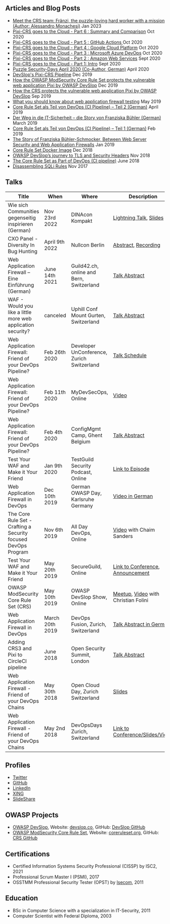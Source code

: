 ## Articles and Blog Posts

- [Meet the CRS team: Fränzi, the puzzle-loving hard worker with a mission (Author: Alessandro Monachesi)](https://coreruleset.org/20230117/meet-the-crs-team-franzi-the-puzzle-loving-hard-worker-with-a-mission/) Jan 2023
- [Pixi-CRS goes to the Cloud - Part 6 : Summary and Comparison](https://dev.to/devslop/pixi-crs-goes-to-the-cloud-part-6-summary-and-comparison-25p4) Oct 2020
- [Pixi-CRS goes to the Cloud - Part 5 : GitHub Actions ](https://dev.to/devslop/pixi-crs-goes-to-the-cloud-part-5-github-actions-1ppe) Oct 2020
- [Pixi-CRS goes to the Cloud - Part 4 : Google Cloud Platform](https://dev.to/devslop/pixi-crs-goes-to-the-cloud-part-4-google-cloud-platform-260e) Oct 2020
- [Pixi-CRS goes to the Cloud - Part 3 : Microsoft Azure DevOps](https://dev.to/devslop/pixi-crs-goes-to-the-cloud-part-3-microsoft-azure-devops-gni) Oct 2020
- [Pixi-CRS goes to the Cloud - Part 2 : Amazon Web Services](https://dev.to/devslop/pixi-crs-goes-to-the-cloud-part-2-amazon-web-services-2cgb) Sept 2020
- [Pixi-CRS goes to the Cloud - Part 1: Intro](https://dev.to/devslop/pixi-crs-goes-to-the-cloud-part-1-intro-14ip) Sept 2020
- [Puzzle Security-Days April 2020 (Co-Author, German)](https://www.puzzle.ch/de/blog/articles/2020/04/23/puzzle-security-days-april-2020) April 2020
- [DevSlop's Pixi-CRS Pipeline](https://dev.to/devslop/devslop-s-pixi-crs-pipeline-4bie) Dec 2019
- [How the OWASP ModSecurity Core Rule Set protects the vulnerable web application Pixi by OWASP DevSlop](https://dev.to/devslop/how-the-owasp-modsecurity-core-rule-set-protects-the-vulnerable-web-application-pixi-by-owasp-devslop-n4d) Dec 2019
- [How the CRS protects the vulnerable web application Pixi by OWASP DevSlop](https://coreruleset.org/20190909/how-the-crs-protects-the-vulnerable-web-application-pixi-by-owasp-devslop/) Sep 2019
- [What you should know about web application firewall testing](https://techbeacon.com/security/what-you-should-know-about-web-application-firewall-testing) May 2019
- [Core Rule Set als Teil von DevOps (CI Pipeline) – Teil 2 (German)](https://www.puzzle.ch/de/blog/articles/2019/04/10/core-rule-set-als-teil-von-devops-ci-pipeline-teil-2) April 2019
- [Der Weg in die IT-Sicherheit – die Story von Franziska Bühler (German)](https://www.puzzle.ch/de/blog/articles/2019/03/15/der-weg-in-die-it-sicherheit-die-story-von-franziska-buehler) March 2019
- [Core Rule Set als Teil von DevOps (CI Pipeline) – Teil 1 (German)](https://www.puzzle.ch/de/blog/articles/2019/02/28/core-rule-set-als-teil-von-devops-ci-pipeline-teil-1) Feb 2019
- [The Story of Franziska Bühler-Schmocker, Between Web Server Security and Web Application Firewalls](https://wosec-singapore.com/2019/01/12/the-story-of-franziska-buhler-schmocker-between-web-server-security-and-web-application-firewalls/) Jan 2019
- [Core Rule Set Docker Image](https://coreruleset.org/20181212/core-rule-set-docker-image/) Dec 2018
- [OWASP DevSlop’s journey to TLS and Security Headers](https://medium.com/@franbuehler/owasp-devslops-journey-to-tls-and-security-headers-aa892f1ac851) Nov 2018
- [The Core Rule Set as Part of DevOps (CI pipeline)](https://coreruleset.org/20180619/the-core-rule-set-as-part-of-devops-ci-pipeline/) June 2018
- [Disassembling SQLi Rules](https://coreruleset.org/20171109/disassembling-sqli-rules/) Nov 2017 


## Talks

| Title                              | When          | Where            | Description    |
| ---------------------------------- | ------------- | ---------------- | -------------- |
| Wie sich Communities gegenseitig inspirieren (German) | Nov 23rd 2022 | DINAcon Kompakt | [Lightning Talk](https://dinacon.ch/programm-2022/), [Slides](https://dinacon.ch/wp-content/uploads/sites/4/2022/12/Puzzle.pdf) |
| CXO Panel - Diversity In Bug Hunting | April 9th 2022 | Nullcon Berlin | [Abstract](https://nullcon.net/berlin-2022/franziska-buhler), [Recording](https://www.youtube.com/watch?v=7VNIe6QG2GQ) |
| Web Application Firewall – Eine Einführung (German) | June 14th 2021 | Guild42.ch, online and Bern, Switzerland | [Talk Abstract](https://guild42.ch/event/web-application-firewall-vor-ort/) |
| WAF - Would you like a little more web application security? | canceled | Uphill Conf Mount Gurten, Switzerland | [Talk Abstract](https://uphillconf.com/franziska-buehler/) |
| Web Application Firewall: Friend of your DevOps Pipeline? | Feb 26th 2020  | Developer UnConference, Zurich Switzerland | [Talk Schedule](https://www.meetup.com/Big-Data-Developers-Switzerland/events/267294343/) |
| Web Application Firewall: Friend of your DevOps Pipeline? | Feb 11th 2020  | MyDevSecOps, Online | [Video](https://www.mydevsecops.io/post/web-application-firewall-friend-of-your-devops-pipeline) |
| Web Application Firewall: Friend of your DevOps Pipeline? | Feb 4th 2020  | ConfigMgmt Camp, Ghent Belgium | [Talk Abstract](https://cfp.cfgmgmtcamp.be/2020/speaker/P3L8VT/) |
| Test Your WAF and Make it Your Friend | Jan 9th 2020 | TestGuild Security Podcast, Online | [Link to Episode](https://testguild.com/podcast/security/s04-franziska-buehler/) |
| Web Application Firewall in DevOps | Dec 10th 2019 | German OWASP Day, Karlsruhe Germany | [Video in German](https://youtu.be/7e_3WGOJuHA) |
| The Core Rule Set - Crafting a Security focused DevOps Program | Nov 6th 2019 | All Day DevOps, Online | [Video](https://play.vidyard.com/TkCgrXFjM2ntXrhM7rrGP6?) with Chaim Sanders |
| Test Your WAF and Make it Your Friend | May 20th 2019 | SecureGuild, Online | [Link to Conference](https://guildconferences.com/conferences/secureguild-2019/), [Announcement](https://techbeacon.com/security/what-you-should-know-about-web-application-firewall-testing) |
| OWASP ModSecurity Core Rule Set (CRS) | May 10th 2019 | OWASP DevSlop Show, Online | [Meetup](https://www.meetup.com/de-DE/OWASP-DevSlop-Project/events/260969734/), [Video](https://www.youtube.com/watch?v=JA-o6Bm5pkk) with Christian Folini |
| Web Application Firewall in DevOps | March 20th 2019 | DevOps Fusion, Zurich, Switzerland | [Talk Abstract in German](https://test.devops-fusion.com/en/speaker/franziska-buehler/) |
| Adding CRS3 and Pixi to CircleCI pipeline | June 2018 | Open Security Summit, London | [Talk Abstract](https://2018.open-security-summit.org/tracks/devsecops/user-sessions/adding-crs3-pixi-to-circleci-pipeline/) |
| Web Application Firewall - Friend of your DevOps Chains | May 30th 2018 | Open Cloud Day, Zurich Switzerland | [Slides](https://opencloudday.ch/wp-content/uploads/sites/6/2018/05/Franziska-Buehler_presentation_open_cloud_day.pdf) |
| Web Application Firewall - Friend of your DevOps Chains | May 2nd 2018 | DevOpsDays Zurich, Switzerland | [Link to Conference/Slides/Video](https://devopsdays.org/events/2018-zurich/speakers/franziska-buehler/) |

## Profiles

- [Twitter](https://twitter.com/bufrasch)
- [GitHub](https://github.com/franbuehler)
- [LinkedIn](https://www.linkedin.com/in/franziska-buehler-bb037a163/)
- [XING](https://www.xing.com/profile/Franziska_Buehler9/cv)
- [SlideShare](https://de.slideshare.net/FranBuehler/)

## OWASP Projects

- [OWASP DevSlop](https://owasp.org/www-project-devslop/), Website: [devslop.co](https://devslop.co), GitHub: [DevSlop GitHub](https://github.com/DevSlop/)
- [OWASP ModSecurity Core Rule Set](https://owasp.org/www-project-modsecurity-core-rule-set/), Website: [coreruleset.org](https://coreruleset.org), GitHub: [CRS GitHub](https://github.com/coreruleset/)

## Certifications

- Certified Information Systems Security Professional (CISSP) by ISC2, 2021
- Professional Scrum Master I (PSMI), 2017
- OSSTMM Professional Security Tester (OPST) by [Isecom](https://www.isecom.org/certification.html), 2011

## Education

- BSc in Computer Science with a specialization in IT-Security, 2011
- Computer Scientist with Federal Diploma, 2003
